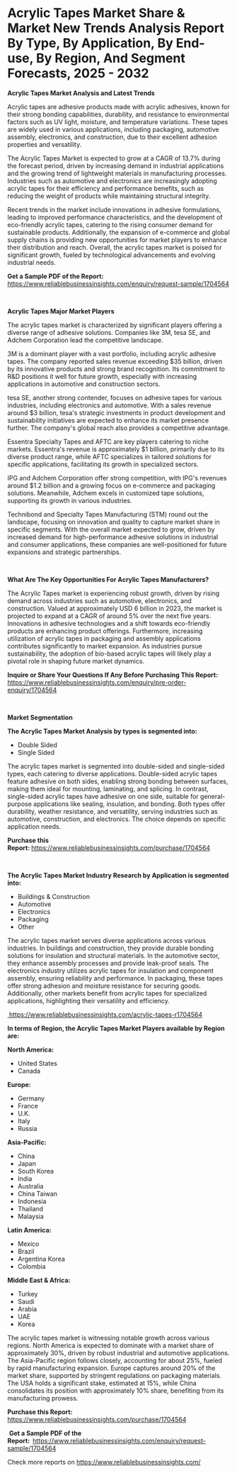 <p><h1>Acrylic Tapes Market Share & Market New Trends Analysis Report By Type, By Application, By End-use, By Region, And Segment Forecasts, 2025 - 2032</h1></p><p><strong>Acrylic Tapes Market Analysis and Latest Trends</strong></p>
<p><p>Acrylic tapes are adhesive products made with acrylic adhesives, known for their strong bonding capabilities, durability, and resistance to environmental factors such as UV light, moisture, and temperature variations. These tapes are widely used in various applications, including packaging, automotive assembly, electronics, and construction, due to their excellent adhesion properties and versatility.</p><p>The Acrylic Tapes Market is expected to grow at a CAGR of 13.7% during the forecast period, driven by increasing demand in industrial applications and the growing trend of lightweight materials in manufacturing processes. Industries such as automotive and electronics are increasingly adopting acrylic tapes for their efficiency and performance benefits, such as reducing the weight of products while maintaining structural integrity.</p><p>Recent trends in the market include innovations in adhesive formulations, leading to improved performance characteristics, and the development of eco-friendly acrylic tapes, catering to the rising consumer demand for sustainable products. Additionally, the expansion of e-commerce and global supply chains is providing new opportunities for market players to enhance their distribution and reach. Overall, the acrylic tapes market is poised for significant growth, fueled by technological advancements and evolving industrial needs.</p></p>
<p><strong>Get a Sample PDF of the Report:&nbsp;</strong> <a href="https://www.reliablebusinessinsights.com/enquiry/request-sample/1704564?utm_campaign=950&utm_medium=2&utm_source=Github&utm_content=ia&utm_term=09012025&utm_id=acrylic-tapes">https://www.reliablebusinessinsights.com/enquiry/request-sample/1704564</a></p>
<p>&nbsp;</p>
<p><strong>Acrylic Tapes Major Market Players</strong></p>
<p><p>The acrylic tapes market is characterized by significant players offering a diverse range of adhesive solutions. Companies like 3M, tesa SE, and Adchem Corporation lead the competitive landscape.</p><p>3M is a dominant player with a vast portfolio, including acrylic adhesive tapes. The company reported sales revenue exceeding $35 billion, driven by its innovative products and strong brand recognition. Its commitment to R&D positions it well for future growth, especially with increasing applications in automotive and construction sectors.</p><p>tesa SE, another strong contender, focuses on adhesive tapes for various industries, including electronics and automotive. With a sales revenue around $3 billion, tesa's strategic investments in product development and sustainability initiatives are expected to enhance its market presence further. The company's global reach also provides a competitive advantage.</p><p>Essentra Specialty Tapes and AFTC are key players catering to niche markets. Essentra's revenue is approximately $1 billion, primarily due to its diverse product range, while AFTC specializes in tailored solutions for specific applications, facilitating its growth in specialized sectors.</p><p>IPG and Adchem Corporation offer strong competition, with IPG's revenues around $1.2 billion and a growing focus on e-commerce and packaging solutions. Meanwhile, Adchem excels in customized tape solutions, supporting its growth in various industries.</p><p>Technibond and Specialty Tapes Manufacturing (STM) round out the landscape, focusing on innovation and quality to capture market share in specific segments. With the overall market expected to grow, driven by increased demand for high-performance adhesive solutions in industrial and consumer applications, these companies are well-positioned for future expansions and strategic partnerships.</p></p>
<p>&nbsp;</p>
<p><strong>What Are The Key Opportunities For Acrylic Tapes Manufacturers?</strong></p>
<p><p>The Acrylic Tapes market is experiencing robust growth, driven by rising demand across industries such as automotive, electronics, and construction. Valued at approximately USD 6 billion in 2023, the market is projected to expand at a CAGR of around 5% over the next five years. Innovations in adhesive technologies and a shift towards eco-friendly products are enhancing product offerings. Furthermore, increasing utilization of acrylic tapes in packaging and assembly applications contributes significantly to market expansion. As industries pursue sustainability, the adoption of bio-based acrylic tapes will likely play a pivotal role in shaping future market dynamics.</p></p>
<p><strong>Inquire or Share Your Questions If Any Before Purchasing This Report:</strong> <a href="https://www.reliablebusinessinsights.com/enquiry/pre-order-enquiry/1704564?utm_campaign=950&utm_medium=2&utm_source=Github&utm_content=ia&utm_term=09012025&utm_id=acrylic-tapes">https://www.reliablebusinessinsights.com/enquiry/pre-order-enquiry/1704564</a></p>
<p>&nbsp;</p>
<p><strong>Market Segmentation</strong></p>
<p><strong>The Acrylic Tapes Market Analysis by types is segmented into:</strong></p>
<p><ul><li>Double Sided</li><li>Single Sided</li></ul></p>
<p><p>The acrylic tapes market is segmented into double-sided and single-sided types, each catering to diverse applications. Double-sided acrylic tapes feature adhesive on both sides, enabling strong bonding between surfaces, making them ideal for mounting, laminating, and splicing. In contrast, single-sided acrylic tapes have adhesive on one side, suitable for general-purpose applications like sealing, insulation, and bonding. Both types offer durability, weather resistance, and versatility, serving industries such as automotive, construction, and electronics. The choice depends on specific application needs.</p></p>
<p><strong>Purchase this Report:&nbsp;</strong><a href="https://www.reliablebusinessinsights.com/purchase/1704564?utm_campaign=950&utm_medium=2&utm_source=Github&utm_content=ia&utm_term=09012025&utm_id=acrylic-tapes">https://www.reliablebusinessinsights.com/purchase/1704564</a></p>
<p>&nbsp;</p>
<p><strong>The Acrylic Tapes Market Industry Research by Application is segmented into:</strong></p>
<p><ul><li>Buildings & Construction</li><li>Automotive</li><li>Electronics</li><li>Packaging</li><li>Other</li></ul></p>
<p><p>The acrylic tapes market serves diverse applications across various industries. In buildings and construction, they provide durable bonding solutions for insulation and structural materials. In the automotive sector, they enhance assembly processes and provide leak-proof seals. The electronics industry utilizes acrylic tapes for insulation and component assembly, ensuring reliability and performance. In packaging, these tapes offer strong adhesion and moisture resistance for securing goods. Additionally, other markets benefit from acrylic tapes for specialized applications, highlighting their versatility and efficiency.</p></p>
<p><a href="https://www.reliablebusinessinsights.com/acrylic-tapes-r1704564?utm_campaign=950&utm_medium=2&utm_source=Github&utm_content=ia&utm_term=09012025&utm_id=acrylic-tapes">&nbsp;https://www.reliablebusinessinsights.com/acrylic-tapes-r1704564</a></p>
<p><strong>In terms of Region, the Acrylic Tapes Market Players available by Region are:</strong></p>
<p>
    <p> <strong> North America: </strong>
        <ul>
            <li>United States</li>
            <li>Canada</li>
        </ul>
        </p> 
    <p> <strong> Europe: </strong>
        <ul>
            <li>Germany</li>
            <li>France</li>
            <li>U.K.</li>
            <li>Italy</li>
            <li>Russia</li>
        </ul>
        </p> 
    <p> <strong> Asia-Pacific: </strong>
        <ul>
            <li>China</li>
            <li>Japan</li>
            <li>South Korea</li>
            <li>India</li>
            <li>Australia</li>
            <li>China Taiwan</li>
            <li>Indonesia</li>
            <li>Thailand</li>
            <li>Malaysia</li>
        </ul>
        </p> 
    <p> <strong> Latin America: </strong>
        <ul>
            <li>Mexico</li>
            <li>Brazil</li>
            <li>Argentina Korea</li>
            <li>Colombia</li>
        </ul>
        </p> 
    <p> <strong> Middle East & Africa: </strong>
        <ul>
            <li>Turkey</li>
            <li>Saudi</li>
            <li>Arabia</li>
            <li>UAE</li>
            <li>Korea</li>
        </ul>
    </p>
    </p>
<p><p>The acrylic tapes market is witnessing notable growth across various regions. North America is expected to dominate with a market share of approximately 30%, driven by robust industrial and automotive applications. The Asia-Pacific region follows closely, accounting for about 25%, fueled by rapid manufacturing expansion. Europe captures around 20% of the market share, supported by stringent regulations on packaging materials. The USA holds a significant stake, estimated at 15%, while China consolidates its position with approximately 10% share, benefiting from its manufacturing prowess.</p></p>
<p><strong>Purchase this Report: </strong><a href="https://www.reliablebusinessinsights.com/purchase/1704564?utm_campaign=950&utm_medium=2&utm_source=Github&utm_content=ia&utm_term=09012025&utm_id=acrylic-tapes">https://www.reliablebusinessinsights.com/purchase/1704564</a></p>
<p>&nbsp;<strong>Get a Sample PDF of the Report:&nbsp;&nbsp;</strong><a href="https://www.reliablebusinessinsights.com/enquiry/request-sample/1704564?utm_campaign=950&utm_medium=2&utm_source=Github&utm_content=ia&utm_term=09012025&utm_id=acrylic-tapes">https://www.reliablebusinessinsights.com/enquiry/request-sample/1704564</a></p>
<p><strong></strong></p>
<p>Check more reports on <a href="https://www.reliablebusinessinsights.com/?utm_campaign=950&utm_medium=2&utm_source=Github&utm_content=ia&utm_term=09012025&utm_id=acrylic-tapes">https://www.reliablebusinessinsights.com/</a></p>